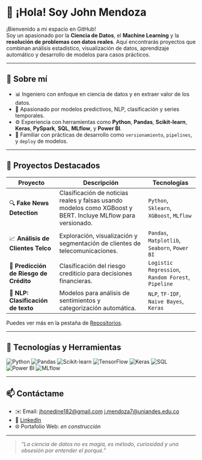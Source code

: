 # 👋 ¡Hola! Soy John Mendoza

¡Bienvenido a mi espacio en GitHub!  
Soy un apasionado por la **Ciencia de Datos**, el **Machine Learning** y la **resolución de problemas con datos reales**. Aquí encontrarás proyectos que combinan análisis estadístico, visualización de datos, aprendizaje automático y desarrollo de modelos para casos prácticos.

---

## 🚀 Sobre mí

- 📊 Ingeniero con enfoque en ciencia de datos y en extraer valor de los datos.
- 🧠 Apasionado por modelos predictivos, NLP, clasificación y series temporales.
- ⚙️ Experiencia con herramientas como **Python**, **Pandas**, **Scikit-learn**, **Keras**, **PySpark**, **SQL**, **MLflow**, y **Power BI**.
- 🧰 Familiar con prácticas de desarrollo como `versionamiento`, `pipelines`, y `deploy` de modelos.

---

## 📂 Proyectos Destacados

| Proyecto | Descripción | Tecnologías |
|---------|-------------|-------------|
| 🔍 **Fake News Detection** | Clasificación de noticias reales y falsas usando modelos como XGBoost y BERT. Incluye MLflow para versionado. | `Python`, `Sklearn`, `XGBoost`, `MLflow` |
| 📈 **Análisis de Clientes Telco** | Exploración, visualización y segmentación de clientes de telecomunicaciones. | `Pandas`, `Matplotlib`, `Seaborn`, `Power BI` |
| 🧾 **Predicción de Riesgo de Crédito** | Clasificación del riesgo crediticio para decisiones financieras. | `Logistic Regression`, `Random Forest`, `Pipeline` |
| 🤖 **NLP: Clasificación de texto** | Modelos para análisis de sentimientos y categorización automática. | `NLP`, `TF-IDF`, `Naive Bayes`, `Keras` |

Puedes ver más en la pestaña de [Repositorios](https://github.com/jhonedine?tab=repositories).

---

## 🧰 Tecnologías y Herramientas

![Python](https://img.shields.io/badge/-Python-3776AB?logo=python&logoColor=white)
![Pandas](https://img.shields.io/badge/-Pandas-150458?logo=pandas)
![Scikit-learn](https://img.shields.io/badge/-Scikit--learn-F7931E?logo=scikit-learn&logoColor=white)
![TensorFlow](https://img.shields.io/badge/-TensorFlow-FF6F00?logo=tensorflow&logoColor=white)
![Keras](https://img.shields.io/badge/-Keras-D00000?logo=keras&logoColor=white)
![SQL](https://img.shields.io/badge/-SQL-4479A1?logo=postgresql&logoColor=white)
![Power BI](https://img.shields.io/badge/-Power%20BI-F2C811?logo=powerbi&logoColor=black)
![MLflow](https://img.shields.io/badge/-MLflow-0078D4?logo=mlflow&logoColor=white)

---

## 📫 Contáctame

- ✉️ Email:
jhonedine182@gmail.com
 j.mendoza7@uniandes.edu.co  
- 💼 [LinkedIn](https://www.linkedin.com/in/jhon-mendoza182)  
- 🌐 Portafolio Web: _en construcción_

---

> _“La ciencia de datos no es magia, es método, curiosidad y una obsesión por entender el porqué.”_